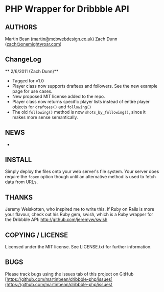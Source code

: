 # PHP Wrapper for Dribbble API

## AUTHORS
Martin Bean (martin@mcbwebdesign.co.uk)
Zach Dunn (zach@onemightyroar.com)

## ChangeLog
** 2/6/2011 (Zach Dunn)**
- Tagged for v1.0
- Player class now supports draftees and followers. See the new example page for use cases. 
- New proposed MIT license added to the repo.
- Player class now returns specific player lists instead of entire player objects for `draftees()` and `following()`
- The old `following()` method is now `shots_by_following()`, since it makes more sense semantically.

## NEWS
-

## INSTALL
Simply deploy the files onto your web server's file system. Your server does require the `fopen` option though until an alternative method is used to fetch data from URLs.

## THANKS
Jeremy Weiskotten, who inspired me to write this. If Ruby on Rails is more your flavour, check out his Ruby gem, swish, which is a Ruby wrapper for the Dribbble API: http://github.com/jeremyw/swish
    
## COPYING / LICENSE
Licensed under the MIT license. See LICENSE.txt for further information.

## BUGS
Please track bugs using the issues tab of this project on GitHub [https://github.com/martinbean/dribbble-php/issues](https://github.com/martinbean/dribbble-php/issues)